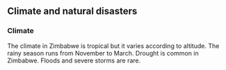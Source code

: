 ## Climate and natural disasters

### **Climate**

The climate in Zimbabwe is tropical but it varies according to altitude. The rainy season runs from November to March. Drought is common in Zimbabwe. Floods and severe storms are rare.